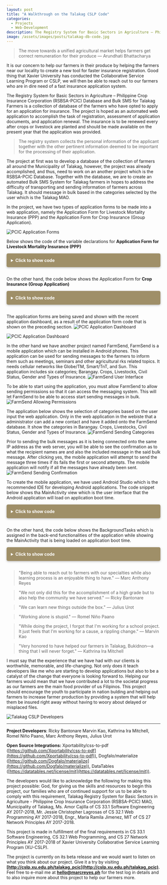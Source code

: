 ```yaml
---
layout: post
title: "A Walkthrough on the Talakag CSLP Code"
categories:
  - Projects
  - Web-Development
description: The Registry System for Basic Sectors in Agriculture – Philippine Crop Insurance Corporation (RSBSA-PCIC) Database and Bulk SMS for Talakag Farmers is a collection of database of the farmers who have opted to apply for an application for insurance. Learn more about this project by reading my blog.
image: /assets/images/posts/talakag-db-code.jpg
---
```


> The move towards a unified agricultural market helps farmers get correct remuneration for their produce &mdash; Arundhati Bhattacharya

It is our concern to help our farmers in their produce by helping the farmers near our locality to create a new tool for faster insurance registration. Good thing that Xavier University has conducted the Collaborative Service Learning Program or CSLP, we will then be able to reach out to our farmers who are in dire need of a fast insurance application system.

The Registry System for Basic Sectors in Agriculture – Philippine Crop Insurance Corporation (RSBSA-PCIC) Database and Bulk SMS for Talakag Farmers is a collection of database of the farmers who have opted to apply for an application for insurance. The project is hoped as an automated web application to accomplish the task of registration, assessment of application documents, and application renewal. The insurance is to be renewed every after crops or livestock are planted and should be made available on the present year that the application was provided. 

> The registry system collects the personal information of the applicant together with the other pertinent information deemed to be important for the processing of their application. 

The project at first was to develop a database of the collection of farmers all around the Municipality of Talakag, however, the project was already accomplished, and thus, need to work on an another project which is the RSBSA-PCIC Database. Together with the database, we are to create an automated Bulk SMS System for Talakag farmers in hopes to address the difficulty of transporting and sending information of farmers across Talakag. It should message in bulk based in the categories selected by the user which is the Talakag MAO.

In the project, we have two types of application forms to be made into a web application, namely the Application Form for Livestock Mortality Insurance (PPP) and the Application Form for Crop Insurance (Group Application). 

![PCIC Application Forms](/assets/images/posts/body/talakag_app.jpg "PCIC Application Forms")

Below shows the code of the variable declarations for **Application Form for Livestock Mortality Insurance (PPP)**
<details style="margin-bottom: 30px;">
	<summary style="background: #9f8f68; color: #fff; padding: 1em; cursor: pointer; border-radius: 0.3rem; font-weight: bold; box-shadow: 0 2px 5px 0 rgba(0,0,0,0.16),0 2px 10px 0 rgba(0,0,0,0.12);">Click to show code</summary>
	<script src="https://gist.github.com/marcreyesph/f6b83af5857fea96d4bc0b793e3d11bb.js"></script>
</details>

On the other hand, the code below shows the Application Form for **Crop Insurance (Group Application)**
<details style="margin-bottom: 30px;">
	<summary style="background: #9f8f68; color: #fff; padding: 1em; cursor: pointer; border-radius: 0.3rem; font-weight: bold; box-shadow: 0 2px 5px 0 rgba(0,0,0,0.16),0 2px 10px 0 rgba(0,0,0,0.12);">Click to show code</summary>
	<script src="https://gist.github.com/marcreyesph/d5c50a7c6051d7547dfacb7435ab5108.js"></script>
</details>

The application forms are being saved and shown with the recent application dashboard, as a result of the application form code that is shown on the preceding section. 
![PCIC Application Dashboard](/assets/images/posts/body/talakag_dash1.jpg "PCIC Application Dashboard")

![PCIC Application Dashboard](/assets/images/posts/body/talakag_dash2.jpg "PCIC Application Dashboard")


In the other hand we have another project named FarmSend, FarmSend is a mobile application which can be installed in Android phones. This application can be used for sending messages to the farmers to inform them such as meetings, seminars and other agricultural rks related topics. It needs cellular networks like Globe/TM, Smart/TnT, and Sun. This application includes six categories; Barangay. Crops, Livestocks, Civil Status, Gender and Types of Insurance.
![FarmSend User Interface](/assets/images/posts/body/farm-send-ui.jpg "FarmSend User Interface")

To be able to start using the application, you must allow FarmSend to allow sending permissions so that it can access the messaging system. This will let FarmSend to be able to access start sending messages in bulk.
![FarmSend Allowing Permissions](/assets/images/posts/body/farm-send-perm.jpg "FarmSend Allowing Permissions")

The application below shows the selection of categories based on the user input the web application. Only in the web application in the webiste that a administrator can add a new contact and have it added onto the FarmSend database. It show the categories in Barangay. Crops, Livestocks, Civil Status, Gender and Types of Insurance.
![FarmSend Sending Categories](/assets/images/posts/body/farm-send-categories.jpg "FarmSend Sending Categories")

Prior to sending the bulk messages as it is being connected onto the same IP address as the web server, you will be able to see the confirmation as to what the recipient names are and also the included message in the said bulk message. After clicking yes, the mobile application will attempt to send the message three times if its fails the first or second attempts. The mobile application will notify if all the messages have already been sent.
![FarmSend Sending Confirmation](/assets/images/posts/body/farm-send-conf.jpg "FarmSend Sending Confirmation")

To create the mobile application, we have used Android Studio which is the recommended IDE for developing Android applications. The code snippet below shows tha MainActivity view which is the user interface that the Android application will load on application boot time. 
<details style="margin-bottom: 30px;">
	<summary style="background: #9f8f68; color: #fff; padding: 1em; cursor: pointer; border-radius: 0.3rem; font-weight: bold; box-shadow: 0 2px 5px 0 rgba(0,0,0,0.16),0 2px 10px 0 rgba(0,0,0,0.12);">Click to show code</summary>
	<script src="https://gist.github.com/marcreyesph/3de4d237a0c60cb9d09fed44cecf641a.js"></script>
</details>

On the other hand, the code below shows the BackgroundTasks which is assigned in the back-end functionalities of the application while showing the MainActivity that is being loaded on application boot time.
<details style="margin-bottom: 30px;">
	<summary style="background: #9f8f68; color: #fff; padding: 1em; cursor: pointer; border-radius: 0.3rem; font-weight: bold; box-shadow: 0 2px 5px 0 rgba(0,0,0,0.16),0 2px 10px 0 rgba(0,0,0,0.12);">Click to show code</summary>
	<script src="https://gist.github.com/marcreyesph/3909409e8d87830bcd86c726484897fe.js"></script>
</details>

> "Being able to reach out to farmers with our specialties while also learning process is an enjoyable thing to have." &mdash; Marc Anthony Reyes

> "We not only did this for the accomplishment of a high grade but to also help the community we have served." &mdash; Ricky Bantonare

> "We can learn new things outside the box." &mdash; Julius Urot

> "Working alone is stupid." &mdash; Romel Niño Paano

> "While doing the project, I forgot that I'm working for a school project. It just feels that I'm working for a cause, a rippling change." &mdash; Marvin Kao

> "Very honored to have helped our farmers in Talakag, Bukidnon&mdash;a thing that I will never forget." &mdash; Kathrina Ira Mitchell

I must say that the experience that we have had with our clients is worthwhile, memorable, and life-changing. Not only does it teach developers like me who are starting to develop applications but also to be a catalyst of the change that everyone is looking forward to. Helping our farmers would mean that we have contributed a lot to the societal progress as our farmers are the main food provider of us Filipinos. This project should encourage the youth to participate in nation bulding and helping out farmers to increase farmer production by providing a system that will help them be insured right away without having to woory about delayed or misplaced files.

![Talakag CSLP Developers](/assets/images/posts/body/talakag_all_devs.jpg "Talakag CSLP Developers")

---

**Project Developers**: Ricky Bantonare Marvin Kao, Kathrina Ira Mitchell, Romel Niño Paano, Marc Anthony Reyes, Julius Urot

**Open Source Integrations:** Xportability/css-to-pdf ([https://github.com/Xportability/css-to-pdf](https://github.com/Xportability/css-to-pdf)), Dogfalo/materialize ([https://github.com/Dogfalo/materialize](https://github.com/Dogfalo/materialize)), DataTables ([https://datatables.net/license/mit](https://datatables.net/license/mit)).

The developers would like to acknowledge the following for making this project possible: God, for giving us the skills and resources to begin this project, our families who are of continued support for us to be able to comply with this requirement, Talakag Registry System for Basic Sectors in Agriculture - Philippine Crop Insurance Corporation (RSBSA-PCIC) MAO, Municipality of Talakag, Ms. Amor Cajilla of CS 33.1 Software Engineering AY 2017-2018, Mr. Jessie Christopher Lagrosas of CS 32.1 Web Programming AY 2017-2018, Engr., Maria Ramila Jimenez, MIT of CS 27 Network Principles AY 2017-2018.

This project is made in fulfillment of the final requirements in CS 33.1 Software Engineering, CS 32.1 Web Programming, and CS 27 Network Principles AY 2017-2018 of Xavier University Collaborative Service Learning Program (XU-CSLP).

The project is currently on its beta release and we would want to listen on what you think about our project. Give it a try by visiting **[http://cslp.xu.edu.ph/talakag_pcic](http://cslp.xu.edu.ph/talakag_pcic)**. Feel free to e-mail me at **[hello@marcreyes.ph](mailto:hello@marcreyes.ph)** for the test log in details and to also inquire more about this project to help our farmers more. 


